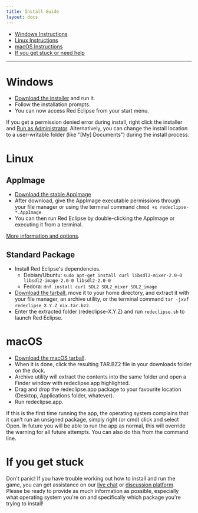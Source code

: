 ```yaml
---
title: Install Guide
layout: docs
---
```

* [Windows Instructions](#windows)
* [Linux Instructions](#linux)
* [macOS Instructions](#macos)
* [If you get stuck or need help](#if-you-get-stuck)

***

# Windows
* [Download the installer](https://redeclipse.net/download/windows) and run it.
* Follow the installation prompts.
* You can now access Red Eclipse from your start menu.

If you get a permission denied error during install, right click the installer and [Run as Administrator](http://windows.microsoft.com/en-us/windows7/how-do-i-run-an-application-once-with-a-full-administrator-access-token). Alternatively, you can change the install location to a user-writable folder (like "[My] Documents") during the install process.

# Linux
## AppImage
* [Download the stable AppImage](https://redeclipse.net/appimage/stable/redeclipse-stable-x86_64.AppImage)
* After download, give the AppImage executable permissions through your file manager or using the terminal command `chmod +x redeclipse-*.AppImage`
* You can then run Red Eclipse by double-clicking the AppImage or executing it from a terminal.

[More information and options](AppImages).

## Standard Package
* Install Red Eclipse's dependencies.
  * Debian/Ubuntu: `sudo apt-get install curl libsdl2-mixer-2.0-0 libsdl2-image-2.0-0 libsdl2-2.0-0`
  * Fedora: `dnf install curl SDL2 SDL2_mixer SDL2_image`
* [Download the tarball](http://redeclipse.net/download/linux), move it to your home directory, and extract it with your file manager, an archive utility, or the terminal command `tar -jxvf redeclipse_X.Y.Z_nix.tar.bz2`.
* Enter the extracted folder (redeclipse-X.Y.Z) and run `redeclipse.sh` to launch Red Eclipse.

# macOS
* [Download the macOS tarball](http://redeclipse.net/download/macos).
* When it is done, click the resulting TAR.BZ2 file in your downloads folder on the dock.
* Archive utility will extract the contents into the same folder and open a Finder window with redeclipse.app highlighted.
* Drag and drop the redeclipse.app package to your favourite location (Desktop, Applications folder, whatever).
* Run redeclipse.app.

If this is the first time running the app, the operating system complains that it can't run an unsigned package, simply right (or cmd) click and select Open. In future you will be able to run the app as normal, this will override the warning for all future attempts. You can also do this from the command line.

# If you get stuck
Don't panic! If you have trouble working out how to install and run the game, you can get assistance on our [live chat](https://redeclipse.net/chat) or [discussion platform](https://redeclipse.net/discuss). Please be ready to provide as much information as possible, especially what operating system you're on and specifically which package you're trying to install! 